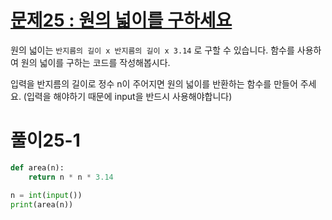 # [문제25 : 원의 넓이를 구하세요](https://www.notion.so/25-54b7e76efa124d58aa2b2c4018485d9c)

원의 넓이는 `반지름의 길이 x 반지름의 길이 x 3.14` 로 구할 수 있습니다.
함수를 사용하여 원의 넓이를 구하는 코드를 작성해봅시다.

입력을 반지름의 길이로 정수 n이 주어지면 원의 넓이를 반환하는 함수를 만들어 주세요.
(입력을 해야하기 때문에 input을 반드시 사용해야합니다)

# 풀이25-1

``` python
def area(n):
    return n * n * 3.14

n = int(input())
print(area(n))
```